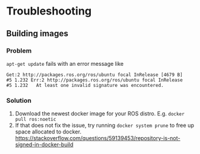
# Troubleshooting

## Building images

### Problem
`apt-get update` fails with an error message like 
```
Get:2 http://packages.ros.org/ros/ubuntu focal InRelease [4679 B]
#5 1.232 Err:2 http://packages.ros.org/ros/ubuntu focal InRelease
#5 1.232   At least one invalid signature was encountered.
```
### Solution
1. Download the newest docker image for your ROS distro. E.g. `docker pull ros:noetic`
2. If that does not fix the issue, try running `docker system prune` to free up space allocated to docker. https://stackoverflow.com/questions/59139453/repository-is-not-signed-in-docker-build